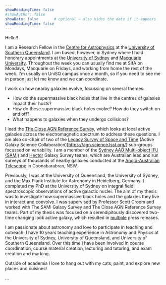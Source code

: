 ```yaml
---
showReadingTime: false
#showAuthor: false
showDate: false       # optional – also hides the date if it appears
showReadingTime: false
---
```


Hello!!

I am a Research Fellow in the [Centre for Astrophysics](https://www.unisq.edu.au/research/institutes-centres/iaess/centre-for-astrophysics) at the [University of Southern Queensland](https://www.unisq.edu.au/). I am based, however, in Sydney where I hold honorary appointments at the [University of Sydney](https://sifa.sydney.edu.au/) and [Macquarie University](https://www.mq.edu.au/research/research-centres-groups-and-facilities/centres/astrophysics-and-space-technologies). Throughout the week you can usually find me at SIfA on Mondays, Macquarie on Fridays, and working from home the rest of the week. I'm usually on UniSQ campus once a month, so if you need to see me in person just let me know and we can coordinate.  

I work on how nearby galaxies evolve, focussing on several themes:
- How do the supermassive black holes that live in the centres of galaxies impact their hosts?
- How do these supermassive black holes evolve? How do they switch on and off?
- What happens to galaxies when they undergo collisions?
 
 I lead the [The Close AGN Reference Survey](https://cars-survey.github.io), which looks at local active galaxies across the electromagnetic spectrum to address these questions. I am also co-chair of two of the [Legacy Survey of Space and Time](https://www.lsst.org/) (Active Galaxy Science Collaboration)[https://agn.science.lsst.org/] sub-groups focussed on variability. I am a member of the [Sydney AAO Multi-object IFU (SAMI)](https://sami-survey.org/) and [Hector](https://hector.survey.org.au/) Galaxy Survey teams, which are Australian lead and run surveys of thousands of nearby galaxies conducted at the [Anglo-Australian Telescope](https://aat.anu.edu.au/front) in Coonabarabran, NSW. 

Previously, I was at the University of Queensland, the University of Sydney, and the Max Plank Institute for Astronomy in Heidelberg, Germany. I completed my PhD at the University of Sydney on integral field spectroscopic observations of active galactic nuclei. The aim of my thesis was to investigate how supermassive black holes and the galaxies they live in interact and coevolve. I was supervised by Professor Scott Croom and worked with The SAMI Galaxy Survey and The Close AGN Reference Survey teams. Part of my thesis was focused on a serendipitously discovered two-time changing look active galaxy, which resulted in [multiple](https://www.sydney.edu.au/news-opinion/news/2016/09/16/_starving_-black-hole-returns-galaxy-mrk-1018-to-the-shadows.html) press releases.

I am passionate about astronomy and love to participate in teaching and outreach. I have 10 years teaching experience in Astronomy and Physics at the University of Sydney, University of Queensland, and University of Southern Queensland. Over this time I have been involved in course coordination, course material creation, lecturing and tutoring, and exam creation and marking.

Outside of academia I love to hang out with my cats, paint, and explore new places and cuisines!

...


